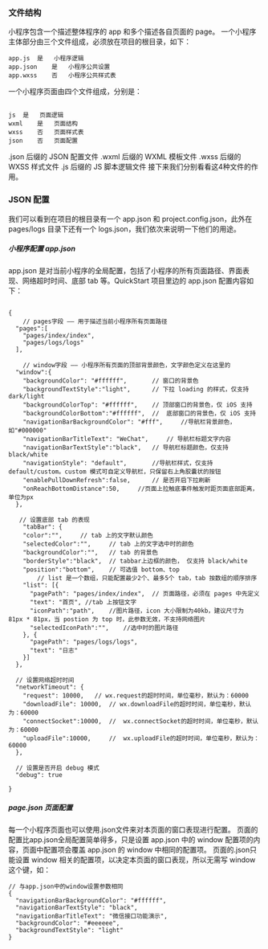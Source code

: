 
### 文件结构
小程序包含一个描述整体程序的 app 和多个描述各自页面的 page。
一个小程序主体部分由三个文件组成，必须放在项目的根目录，如下：
```
app.js	是	小程序逻辑
app.json	是	小程序公共设置
app.wxss	否	小程序公共样式表
```
一个小程序页面由四个文件组成，分别是：
```

js	是	页面逻辑
wxml	是	页面结构
wxss	否	页面样式表
json	否	页面配置
```

.json 后缀的 JSON 配置文件
.wxml 后缀的 WXML 模板文件
.wxss 后缀的 WXSS 样式文件
.js 后缀的 JS 脚本逻辑文件
接下来我们分别看看这4种文件的作用。


### JSON 配置
我们可以看到在项目的根目录有一个 app.json 和 project.config.json，此外在 pages/logs 目录下还有一个 logs.json，我们依次来说明一下他们的用途。

##### 小程序配置 app.json
app.json 是对当前小程序的全局配置，包括了小程序的所有页面路径、界面表现、网络超时时间、底部 tab 等。QuickStart 项目里边的 app.json 配置内容如下：

```

{
	// pages字段 —— 用于描述当前小程序所有页面路径
  "pages":[
    "pages/index/index",
    "pages/logs/logs"
  ],
  
	// window字段 —— 小程序所有页面的顶部背景颜色，文字颜色定义在这里的
  "window":{
	"backgroundColor": "#ffffff",		// 窗口的背景色
    "backgroundTextStyle":"light",		// 下拉 loading 的样式，仅支持 dark/light
	"backgroundColorTop": "#ffffff",	// 顶部窗口的背景色，仅 iOS 支持
	"backgroundColorBottom":"#ffffff",	//	底部窗口的背景色，仅 iOS 支持
    "navigationBarBackgroundColor": "#fff",		//导航栏背景颜色，如"#000000"
    "navigationBarTitleText": "WeChat",		// 导航栏标题文字内容
    "navigationBarTextStyle":"black",	// 导航栏标题颜色，仅支持 black/white
	"navigationStyle": "default",		//导航栏样式，仅支持 default/custom。custom 模式可自定义导航栏，只保留右上角胶囊状的按钮
	"enablePullDownRefresh":false,		// 是否开启下拉刷新
	"onReachBottomDistance":50,		//页面上拉触底事件触发时距页面底部距离，单位为px
  },
  
   // 设置底部 tab 的表现
	"tabBar": {
	"color":"",		// tab 上的文字默认颜色
	"selectedColor":"",		// tab 上的文字选中时的颜色
	"backgroundColor":"",	// tab 的背景色
	"borderStyle":"black",	// tabbar上边框的颜色， 仅支持 black/white
	"position":"bottom",	// 可选值 bottom、top
		// list 是一个数组，只能配置最少2个、最多5个 tab，tab 按数组的顺序排序
	"list": [{
	  "pagePath": "pages/index/index",	// 页面路径，必须在 pages 中先定义
	  "text": "首页",	//tab 上按钮文字
	  "iconPath":"path",	//图片路径，icon 大小限制为40kb，建议尺寸为 81px * 81px，当 postion 为 top 时，此参数无效，不支持网络图片
	  "selectedIconPath":"",	//选中时的图片路径
	}, {
	  "pagePath": "pages/logs/logs",
	  "text": "日志"
	}]
  },
  
  // 设置网络超时时间
  "networkTimeout": {
    "request": 10000,	// wx.request的超时时间，单位毫秒，默认为：60000
    "downloadFile": 10000,	// wx.downloadFile的超时时间，单位毫秒，默认为：60000
	"connectSocket":10000,	// 	wx.connectSocket的超时时间，单位毫秒，默认为：60000
	"uploadFile":10000,		// 	wx.uploadFile的超时时间，单位毫秒，默认为：60000
  },
  
  // 设置是否开启 debug 模式
  "debug": true
  
}
```


##### page.json 页面配置
每一个小程序页面也可以使用.json文件来对本页面的窗口表现进行配置。 页面的配置比app.json全局配置简单得多，只是设置 app.json 中的 window 配置项的内容，页面中配置项会覆盖 app.json 的 window 中相同的配置项。
页面的.json只能设置 window 相关的配置项，以决定本页面的窗口表现，所以无需写 window 这个键，如：
```
// 与app.json中的window设置参数相同
{
  "navigationBarBackgroundColor": "#ffffff",
  "navigationBarTextStyle": "black",
  "navigationBarTitleText": "微信接口功能演示",
  "backgroundColor": "#eeeeee",
  "backgroundTextStyle": "light"
}
```














